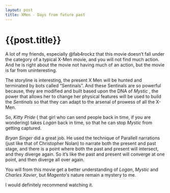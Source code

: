 ```yaml
---
layout: post
title: XMen - Days from future past
--- 
```




 {{post.title}}
======================================================




<p>A lot of my friends, especially @fab4rockz that this movie doesn&#8217;t fall under the category of a typical X-Men movie, and you will not find much action. And he is right about the movie not having much of an action, but the movie is far from uninteresting.</p>

<p>The storyline is interesting, the present X Men will be hunted and terminated by bots called &#8220;Sentinals&#8221;. And these Sentinals are so powerful because, they are modified and built based upon the DNA of <em>Mystic</em> , the power that allows her to change her physical features will be used to build the <em>Sentinals</em> so that they can adapt to the arsenal of prowess of all the X-Men.</p>

<p>So, <em>Kitty Pride</em> ( that girl who can send people back in time, if you are wondering) takes <em>Logan</em> back in time, so that he can stop <em>Mystic</em> from getting captured.</p>

<p><em>Bryan Singer</em> did a great job. He used the technique of Parallell narrations (just like that of Christopher Nolan) to narrate both the present and past stage, and there is a point where both the past and present will intersect, and they diverge again. So it&#8217;s like the past and present will converge at one point, and then diverge all over again.</p>

<p>You will from this movie get a better understanding of <em>Logan</em>, <em>Mystic</em> and <em>Charles Xavier</em>, but <em>Magento</em>'s nature remain a mystery to me.</p>

<p>I would definitely recommend watching it.</p>